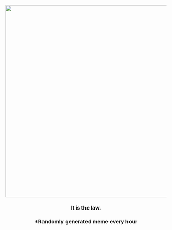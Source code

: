 <p align="center">
        <img src="https://i.redd.it/2cps9jenb6u91.jpg" width="600" height="600">
        </p>
        <h3 align="center">It is the law.</h3>
        <h3 align="center">*Randomly generated meme every hour</h3>
    